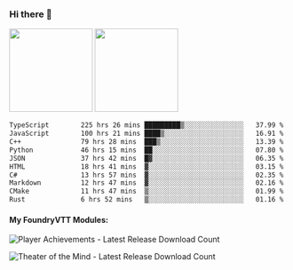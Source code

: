 ### Hi there 👋

<img height="150em" src="https://github-readme-stats.vercel.app/api?username=EddieDover&count_private=true&include_all_commits=true&show_icons=true&theme=dracula&hide_border=false&rank_icon=percentile"/>
<img height="150em" src="https://github-readme-stats.vercel.app/api/top-langs/?username=EddieDover&theme=dracula&hide_border=false&&layout=compact&langs_count=20" />

<!--START_SECTION:waka-->

```txt
TypeScript        225 hrs 26 mins █████████▒░░░░░░░░░░░░░░░   37.99 %
JavaScript        100 hrs 21 mins ████▒░░░░░░░░░░░░░░░░░░░░   16.91 %
C++               79 hrs 28 mins  ███▒░░░░░░░░░░░░░░░░░░░░░   13.39 %
Python            46 hrs 15 mins  ██░░░░░░░░░░░░░░░░░░░░░░░   07.80 %
JSON              37 hrs 42 mins  █▓░░░░░░░░░░░░░░░░░░░░░░░   06.35 %
HTML              18 hrs 41 mins  ▓░░░░░░░░░░░░░░░░░░░░░░░░   03.15 %
C#                13 hrs 57 mins  ▓░░░░░░░░░░░░░░░░░░░░░░░░   02.35 %
Markdown          12 hrs 47 mins  ▓░░░░░░░░░░░░░░░░░░░░░░░░   02.16 %
CMake             11 hrs 47 mins  ▒░░░░░░░░░░░░░░░░░░░░░░░░   01.99 %
Rust              6 hrs 52 mins   ▒░░░░░░░░░░░░░░░░░░░░░░░░   01.16 %
```

<!--END_SECTION:waka-->

#### My FoundryVTT Modules:

  ![Player Achievements - Latest Release Download Count](https://img.shields.io/badge/dynamic/json?label=Player%20Achievements%20-%20Downloads@latest&query=assets%5B1%5D.download_count&url=https%3A%2F%2Fapi.github.com%2Frepos%2FEddieDover%2Ffvtt-player-achievements%2Freleases%2Flatest)

  ![Theater of the Mind - Latest Release Download Count](https://img.shields.io/badge/dynamic/json?label=Theater%20Of%20The%20Mind%20-%20Downloads@latest&query=assets%5B1%5D.download_count&url=https%3A%2F%2Fapi.github.com%2Frepos%2FEddieDover%2Ftheater-of-the-mind%2Freleases%2Flatest)

<a rel="me" href="https://techhub.social/@EddieDover"></a>
